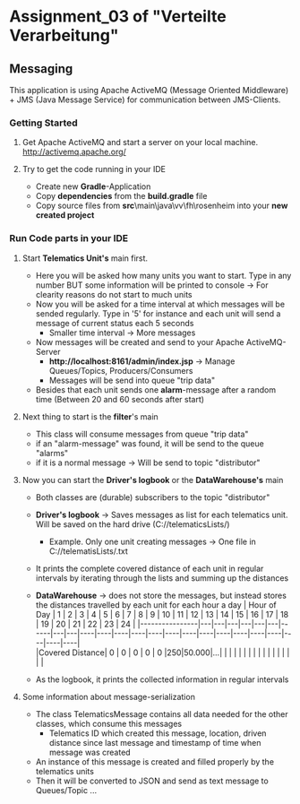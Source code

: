 # Assignment_03 of "Verteilte Verarbeitung"
## Messaging 
This application is using Apache ActiveMQ (Message Oriented Middleware) + JMS (Java Message Service) for 
communication between JMS-Clients.  

### Getting Started
1. Get Apache ActiveMQ and start a server on your local machine. http://activemq.apache.org/

2. Try to get the code running in your IDE 
    - Create new **Gradle**-Application
    - Copy **dependencies** from the **build.gradle** file
    - Copy source files from **src**\main\java\vv\fh\rosenheim into your **new created project**

### Run Code parts in your IDE

1. Start **Telematics Unit's** main first.
    - Here you will be asked how many units you want to start. Type in any number BUT some information will be printed to console -> For clearity reasons do not start to much units
    - Now you will be asked for a time interval at which messages will be sended regularly. Type in '5' for instance and each unit will send a message of current status each 5 seconds
        - Smaller time interval -> More messages
    - Now messages will be created and send to your Apache ActiveMQ-Server 
        - **http://localhost:8161/admin/index.jsp** -> Manage Queues/Topics, Producers/Consumers
        - Messages will be send into queue "trip data"
    - Besides that each unit sends one **alarm**-message after a random time (Between 20 and 60 seconds after start)

2. Next thing to start is the **filter**'s main
    - This class will consume messages from queue "trip data"
    - if an "alarm-message" was found, it will be send to the queue "alarms"
    - if it is a normal message -> Will be send to topic "distributor"

3. Now you can start the **Driver's logbook** or the **DataWarehouse's** main
    - Both classes are (durable) subscribers to the topic "distributor" 
    - **Driver's logbook** -> Saves messages as list for each telematics unit. Will be saved on the hard drive  (C://telematicsLists/)
        - Example. Only one unit creating messages -> One file in C://telematisLists/<TelematicsID>.txt
    - It prints the complete covered distance of each unit in regular intervals by iterating through the lists and summing up the distances
    - **DataWarehouse** -> does not store the messages, but instead stores the distances travelled by each unit for each hour a day 
|   Hour of Day  | 1 | 2 | 3 | 4 | 5 | 6 | 7    | 8 | 9 | 10 | 11 | 12 | 13 | 14 | 15 | 16 | 17 | 18 | 19 | 20 | 21 | 22 | 23 | 24 |
|----------------|---|---|---|---|---|---|------|---|---|----|----|----|----|----|----|----|----|----|----|----|----|----|----|----|                     
|Covered Distance| 0 | 0 | 0 | 0 | 0 |250|50.000|...|   |    |    |    |    |    |    |    |    |    |    |    |    |    |    |    |

    - As the logbook, it prints the collected information in regular intervals

4. Some information about message-serialization
    - The class TelematicsMessage contains all data needed for the other classes, which consume this messages
        - Telematics ID which created this message, location, driven distance since last message and timestamp of time when message was created
    - An instance of this message is created and filled properly by the telematics units
    - Then it will be converted to JSON and send as text message to Queues/Topic ...


